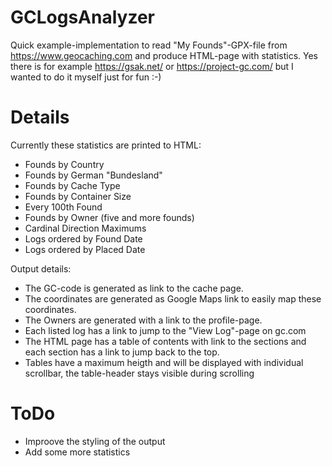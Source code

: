 # GCLogsAnalyzer
Quick example-implementation to read "My Founds"-GPX-file from https://www.geocaching.com and produce HTML-page with statistics. Yes there is for example https://gsak.net/ or https://project-gc.com/ but I wanted to do it myself just for fun :-)

# Details

Currently these statistics are printed to HTML:
- Founds by Country
- Founds by German "Bundesland"
- Founds by Cache Type
- Founds by Container Size
- Every 100th Found
- Founds by Owner (five and more founds)
- Cardinal Direction Maximums
- Logs ordered by Found Date
- Logs ordered by Placed Date

Output details:
- The GC-code is generated as link to the cache page.
- The coordinates are generated as Google Maps link to easily map these coordinates.
- The Owners are generated with a link to the profile-page.
- Each listed log has a link to jump to the "View Log"-page on gc.com
- The HTML page has a table of contents with link to the sections and each section has a link to jump back to the top.
- Tables have a maximum heigth and will be displayed with individual scrollbar, the table-header stays visible during scrolling

# ToDo

- Improove the styling of the output
- Add some more statistics
